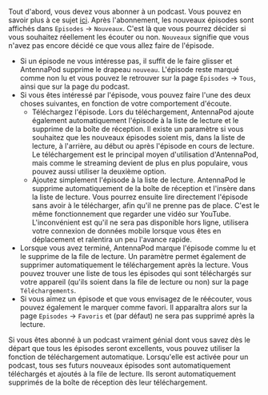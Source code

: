 Tout d'abord, vous devez vous abonner à un podcast. Vous pouvez en savoir plus à
ce sujet [ici](/documentation/getting-started/subscribe). Après l'abonnement,
les nouveaux épisodes sont affichés dans `Episodes` → `Nouveaux`. C'est là que
vous pourrez décider si vous souhaitez réellement les écouter ou non. `Nouveaux`
signifie que vous n'avez pas encore décidé ce que vous allez faire de l'épisode.

- Si un épisode ne vous intéresse pas, il suffit de le faire glisser et
AntennaPod supprime le drapeau `nouveau`. L'épisode reste marqué comme non lu
et vous pouvez le retrouver sur la page `Épisodes` → `Tous`, ainsi que sur la
page du podcast.
- Si vous êtes intéressé par l'épisode, vous pouvez faire l'une des deux choses
suivantes, en fonction de votre comportement d'écoute.
   - Téléchargez l'épisode. Lors du téléchargement, AntennaPod ajoute également
automatiquement l'épisode à la liste de lecture et le supprime de la boîte de
réception. Il existe un paramètre si vous souhaitez que les nouveaux épisodes
soient mis, dans la liste de lecture, à l'arrière, au début ou après l'épisode
en cours de lecture. Le téléchargement est le principal moyen d'utilisation
d'AntennaPod, mais comme le streaming devient de plus en plus populaire, vous
pouvez aussi utiliser la deuxième option.
   - Ajoutez simplement l'épisode à la liste de lecture. AntennaPod le supprime
automatiquement de la boîte de réception et l'insère dans la liste de lecture.
Vous pourrez ensuite lire directement l'épisode sans avoir à le télécharger,
afin qu'il ne prenne pas de place. C'est le même fonctionnement que regarder une
vidéo sur YouTube. L'inconvénient est qu'il ne sera pas disponible hors ligne,
utilisera votre connexion de données mobile lorsque vous êtes en déplacement et
ralentira un peu l'avance rapide.
- Lorsque vous avez terminé, AntennaPod marque l'épisode comme lu et le supprime
de la file de lecture. Un paramètre permet également de supprimer
automatiquement le téléchargement après la lecture. Vous pouvez trouver une
liste de tous les épisodes qui sont téléchargés sur votre appareil (qu'ils
soient dans la file de lecture ou non) sur la page `Téléchargements`.
- Si vous aimez un épisode et que vous envisagez de le réécouter, vous pouvez
également le marquer comme favori. Il apparaîtra alors sur la page `Episodes`
→ `Favoris` et (par défaut) ne sera pas supprimé après la lecture.

Si vous êtes abonné à un podcast vraiment génial dont vous savez dès le départ
que tous les épisodes seront excellents, vous pouvez utiliser la fonction de
téléchargement automatique. Lorsqu'elle est activée pour un podcast, tous ses
futurs nouveaux épisodes sont automatiquement téléchargés et ajoutés à la file
de lecture. Ils seront automatiquement supprimés de la boîte de réception dès
leur téléchargement.
